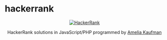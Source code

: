 # hackerrank
<p align="center">
  <a href="https://www.hackerrank.com/gabrielgiordano">
    <img alt="HackerRank" src="">
  </a>
</p>
<p align="center">
  HackerRank solutions in JavaScript/PHP programmed by <a alt="HackerRank Profile" href="https://github.com/akaufman3" >Amelia Kaufman</a>
</p>

